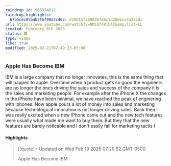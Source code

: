 ```yaml
---
raindrop_id: 965374012
raindrop_highlights:
  67b5cec05b4b2fbf90d3c402: e26015fae80287e6c5d28eeca4a25bdc
url: https://www.youtube.com/watch?v=NMi8748iU4I&amp;list=LL
created: February 6th 2025
status: 🟥
type: video
like: true
modified: 2025-02-21T07:49:23-05:00
---
```



### Apple Has Become IBM

IBM is a large company that no longer innovates, this is the same thing that will happen to apple.
Overtime when a product gets so good the engineers are no longer the ones driving the sales and success of the company it is the sales and marketing people.
For example after the iPhone X the changes in the iPhone have been minimal, we have reached the peak of enginering with iphones. Now apple pours a lot of money into sales and marketing because technological innocation is not longer driving sales. 
Back then I was really excited when a new iPhone came out and the new tech features were usually what made me want to buy them.
But they that the new features are barely noticable and I don't easily fall for marketing tactis I
#### Highlights

> [!quote]+ Updated on Wed Feb 19 2025 07:29:52 GMT-0500
>
> Apple Has Become IBM
